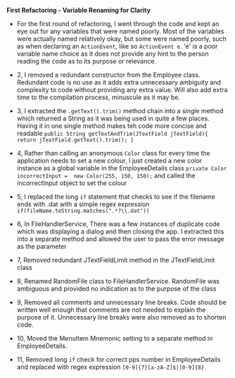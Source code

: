 **First Refactoring - Variable Renaming for Clarity**

- For the first round of refactoring, I went through the code and kept an eye out for 
any variables that were named poorly. Most of the variables were actually named relatively okay, but some were named poorly,
such as when declaring an `ActionEvent`, like so `ActionEvent e`. 'e' is a poor variable name choice as it does not provide
 any hint to the person reading the code as to its purpose or relevance.
 
- 2, I removed a redundant constructor from the Employee class. Redundant code is no use as it adds extra unnecessary 
ambiguity and complexity to code without providing any extra value. Will also add extra time to the compilation process,
minuscule as it may be.

- 3, I extracted the `.getText().trim()` method chain into a single method which returned a String as it was being used in 
quite a few places. Having it in one single method makes teh code more concise and readable 
`public String getTextAndTrim(JTextField jTextField){
   return jTextField.getText().trim();
}`

- 4, Rather than calling an anonymous `Color` class for every time the application needs to set a new colour, I just 
created a new color instance as a global variable in the EmployeeDetails class `private Color incorrectInput = 
new Color(255, 150, 150);` and called the incorrectInput object to set the colour

- 5, I replaced the long `if` statement that checks to see if the filename ends with .dat with a simple regex expression 
`if(fileName.toString.matches(".*?\\.dat"))`

- 6, In FileHandlerService, There was a few instances of duplicate code which was displaying a dialog and then closing the app. I
extracted this into a separate method and allowed the user to pass the error message as the parameter

- 7, Removed redundant JTextFieldLimit method in the JTextFieldLimit class

- 8, Renamed RandomFile class to FileHandlerService. RandomFile was ambiguous and provided no indication as to the purpose
of the class

- 9, Removed all comments and unnecessary line breaks. Code should be written well enough that comments are not needed to 
explain the purpose of it. Unnecessary line breaks were also removed as to shorten code.

- 10, Moved the MenuItem Mnemonic setting to a separate method in EmployeeDetails.

- 11, Removed long `if` check for correct pps number in EmployeeDetails and replaced with regex expression `[0-9]{7}[a-zA-Z]$|[0-9]{8}`